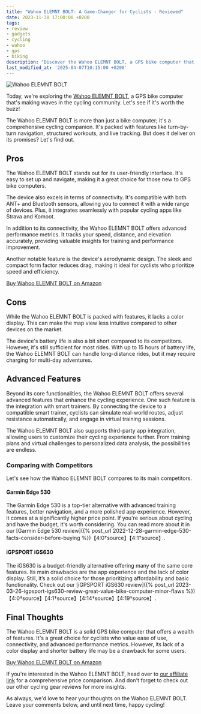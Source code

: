 ```yaml
---
title: "Wahoo ELEMNT BOLT: A Game-Changer for Cyclists - Reviewed"
date: 2023-11-30 17:00:00 +0200
tags:
- review
- gadgets
- cycling
- wahoo
- gps
- biking
description: "Discover the Wahoo ELEMNT BOLT, a GPS bike computer that's changing the game for cyclists. Check out our in-depth review."
last_modified_at: '2025-04-07T10:15:00 +0200'
---
```


![Wahoo ELEMNT BOLT](https://i.imgur.com/4JZjzKSm.jpg)

Today, we're exploring the [Wahoo ELEMNT BOLT](https://www.amazon.com/dp/B09XX5FVHJ?tag=geeknite-20), a GPS bike computer that's making waves in the cycling community. Let's see if it's worth the buzz!

The Wahoo ELEMNT BOLT is more than just a bike computer; it's a comprehensive cycling companion. It's packed with features like turn-by-turn navigation, structured workouts, and live tracking. But does it deliver on its promises? Let's find out.

## Pros

The Wahoo ELEMNT BOLT stands out for its user-friendly interface. It's easy to set up and navigate, making it a great choice for those new to GPS bike computers.

The device also excels in terms of connectivity. It's compatible with both ANT+ and Bluetooth sensors, allowing you to connect it with a wide range of devices. Plus, it integrates seamlessly with popular cycling apps like Strava and Komoot.

In addition to its connectivity, the Wahoo ELEMNT BOLT offers advanced performance metrics. It tracks your speed, distance, and elevation accurately, providing valuable insights for training and performance improvement.

Another notable feature is the device's aerodynamic design. The sleek and compact form factor reduces drag, making it ideal for cyclists who prioritize speed and efficiency.

[Buy Wahoo ELEMNT BOLT on Amazon](https://www.amazon.com/dp/B09XX5FVHJ?tag=geeknite-20)

## Cons

While the Wahoo ELEMNT BOLT is packed with features, it lacks a color display. This can make the map view less intuitive compared to other devices on the market.

The device's battery life is also a bit short compared to its competitors. However, it's still sufficient for most rides. With up to 15 hours of battery life, the Wahoo ELEMNT BOLT can handle long-distance rides, but it may require charging for multi-day adventures.

## Advanced Features

Beyond its core functionalities, the Wahoo ELEMNT BOLT offers several advanced features that enhance the cycling experience. One such feature is the integration with smart trainers. By connecting the device to a compatible smart trainer, cyclists can simulate real-world routes, adjust resistance automatically, and engage in virtual training sessions.

The Wahoo ELEMNT BOLT also supports third-party app integration, allowing users to customize their cycling experience further. From training plans and virtual challenges to personalized data analysis, the possibilities are endless.

### Comparing with Competitors

Let's see how the Wahoo ELEMNT BOLT compares to its main competitors.

#### Garmin Edge 530

The Garmin Edge 530 is a top-tier alternative with advanced training features, better navigation, and a more polished app experience. However, it comes at a significantly higher price point. If you're serious about cycling and have the budget, it's worth considering. You can read more about it in our [Garmin Edge 530 review]({% post_url 2022-12-28-garmin-edge-530-facts-consider-before-buying %})【4:0†source】【4:1†source】.

#### iGPSPORT iGS630

The iGS630 is a budget-friendly alternative offering many of the same core features. Its main drawbacks are the app experience and the lack of color display. Still, it’s a solid choice for those prioritizing affordability and basic functionality. Check out our [iGPSPORT iGS630 review]({% post_url 2023-03-26-igpsport-igs630-review-great-value-bike-computer-minor-flaws %})【4:0†source】【4:1†source】【4:14†source】【4:19†source】.

## Final Thoughts

The Wahoo ELEMNT BOLT is a solid GPS bike computer that offers a wealth of features. It's a great choice for cyclists who value ease of use, connectivity, and advanced performance metrics. However, its lack of a color display and shorter battery life may be a drawback for some users.

[Buy Wahoo ELEMNT BOLT on Amazon](https://www.amazon.com/dp/B09XX5FVHJ?tag=geeknite-20)

If you're interested in the Wahoo ELEMNT BOLT, head over to [our affiliate link](https://www.amazon.com/dp/B09XX5FVHJ?tag=geeknite-20) for a comprehensive price comparison. And don't forget to check out our other cycling gear reviews for more insights.

As always, we'd love to hear your thoughts on the Wahoo ELEMNT BOLT. Leave your comments below, and until next time, happy cycling!